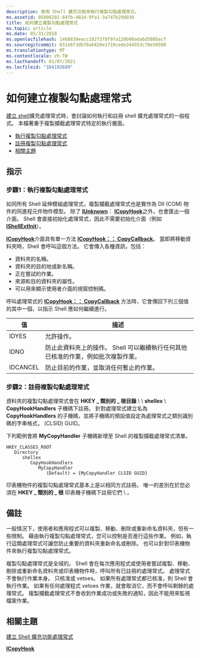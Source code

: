 ```yaml
---
description: 使用 Shell 擴充功能來執行複製勾點處理常式。
ms.assetid: 05808281-84fb-402d-9fa1-3a747b29d030
title: 如何建立複製勾點處理常式
ms.topic: article
ms.date: 05/31/2018
ms.openlocfilehash: 1468839eacc10272f8f97a120b98ada6d580bacf
ms.sourcegitcommit: 831e8f3db78ab820e1710cede244553c70e50500
ms.translationtype: MT
ms.contentlocale: zh-TW
ms.lasthandoff: 01/07/2021
ms.locfileid: "104192689"
---
```

# <a name="how-to-create-copy-hook-handlers"></a>如何建立複製勾點處理常式

[建立 shell](handlers.md)擴充處理常式時，會討論如何執行和註冊 shell 擴充處理常式的一般程式。 本檔著重于複製攔截處理常式特定的執行層面。

-   [執行複製勾點處理常式](#step-1-implementing-copy-hook-handlers)
-   [註冊複製勾點處理常式](#step-2-registering-copy-hook-handlers)
-   [相關主題](#related-topics)

## <a name="instructions"></a>指示

### <a name="step-1-implementing-copy-hook-handlers"></a>步驟1：執行複製勾點處理常式

如同所有 Shell 延伸模組處理常式，複製攔截處理常式也是實作為 Dll (COM) 物件的同進程元件物件模型。 除了 [**IUnknown**](/windows/win32/api/unknwn/nn-unknwn-iunknown)： [**ICopyHook**](/previous-versions/windows/desktop/legacy/bb776049(v=vs.85))之外，也會匯出一個介面。 Shell 會直接初始化處理常式，因此不需要初始化介面（例如 [**IShellExtInit**](/windows/win32/api/shobjidl_core/nn-shobjidl_core-ishellextinit)）。

[**ICopyHook**](/previous-versions/windows/desktop/legacy/bb776049(v=vs.85))介面具有單一方法 [**ICopyHook：： CopyCallback**](/previous-versions/windows/desktop/legacy/bb776048(v=vs.85))。 當即將移動資料夾時，Shell 會呼叫這個方法。 它會傳入各種資訊，包括：

-   資料夾的名稱。
-   資料夾的目的地或新名稱。
-   正在嘗試的作業。
-   來源和目的資料夾的屬性。
-   可以用來顯示使用者介面的視窗控制碼。

呼叫處理常式的 [**ICopyHook：： CopyCallback**](/previous-versions/windows/desktop/legacy/bb776048(v=vs.85)) 方法時，它會傳回下列三個值的其中一個，以指示 Shell 應如何繼續進行。



| 值    | 描述                                                                                                                                      |
|----------|--------------------------------------------------------------------------------------------------------------------------------------------------|
| IDYES    | 允許操作。                                                                                                                            |
| IDNO     | 防止此資料夾上的操作。 Shell 可以繼續執行任何其他已核准的作業，例如批次複製作業。 |
| IDCANCEL | 防止目前的作業，並取消任何暫止的作業。                                                                               |



 

### <a name="step-2-registering-copy-hook-handlers"></a>步驟2：註冊複製勾點處理常式

資料夾的複製勾點處理常式會在 **HKEY \_ 類別的 \_ 根目錄** \\  \\ **shellex** \\ **CopyHookHandlers** 子機碼下註冊。 針對處理常式建立名為 **CopyHookHandlers** 的子機碼，並將子機碼的預設值設定為處理常式之類別識別碼的字串格式， (CLSID) GUID。

下列範例會將 **MyCopyHandler** 子機碼新增至 Shell 的複製攔截處理常式清單。

```
HKEY_CLASSES_ROOT
   Directory
      shellex
         CopyHookHandlers
            MyCopyHandler
               (Default) = {MyCopyHandler CLSID GUID}
```

印表機物件的複製勾點處理常式基本上是以相同方式註冊。 唯一的差別在於您必須在 **HKEY \_ 類別的 \_ 根** 印表機子機碼下註冊它們 \\  。

## <a name="remarks"></a>備註

一般情況下，使用者和應用程式可以複製、移動、刪除或重新命名資料夾，但有一些限制。 藉由執行複製勾點處理常式，您可以控制是否進行這些作業。 例如，執行這類處理常式可讓您防止重要的資料夾重新命名或刪除。 也可以針對印表機物件來執行複製勾點處理常式。

複製勾點處理常式是全域的。 Shell 會在每次應用程式或使用者嘗試複製、移動、刪除或重新命名資料夾或印表機物件時，呼叫所有已註冊的處理常式。 處理常式不會執行作業本身。 只核准或 vetoes。 如果所有處理常式都已核准，則 Shell 會執行作業。 如果有任何處理程式 vetoes 作業，就會取消它，而不會呼叫剩餘的處理常式。 複製攔截處理常式不會收到作業成功或失敗的通知，因此不能用來監視檔案作業。

## <a name="related-topics"></a>相關主題

<dl> <dt>

[建立 Shell 擴充功能處理常式](handlers.md)
</dt> <dt>

[**ICopyHook**](/previous-versions/windows/desktop/legacy/bb776049(v=vs.85))
</dt> </dl>

 

 
